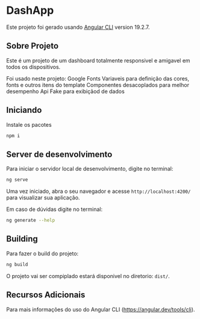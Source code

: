 # DashApp

Este projeto foi gerado usando [Angular CLI](https://github.com/angular/angular-cli) version 19.2.7.

## Sobre Projeto
Este é um projeto de um dashboard totalmente responsivel e amigavel em todos os dispositivos.

Foi usado neste projeto:
Google Fonts
Variaveis para definição das cores, fonts e outros itens do template
Componentes desacoplados para melhor desempenho
Api Fake para exibiçãod de dados 

## Iniciando
Instale os pacotes

```bash
npm i

```

## Server de desenvolvimento

Para iniciar o servidor local de desenvolvimento, digite no terminal:

```bash
ng serve
```

Uma vez iniciado, abra o seu navegador e acesse `http://localhost:4200/` para visualizar sua aplicação.

Em caso de dúvidas digite no terminal:

```bash
ng generate --help
```

## Building

Para fazer o build do projeto:

```bash
ng build
```

O projeto vai ser compiplado estará disponivel no diretorio: `dist/`. 

## Recursos Adicionais

Para mais informações do uso do Angular CLI (https://angular.dev/tools/cli).

